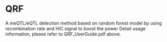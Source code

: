 # QRF
A meQTL/eQTL detection method based on random forest model by using recombination rate and HiC signal to boost the power
Detail usage information, please refer to QRF_UserGuide.pdf above.
